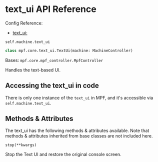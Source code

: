 # text_ui API Reference

Config Reference:

* [text_ui:](../../../config/text_ui.md)

`self.machine.text_ui`

``` python
class mpf.core.text_ui.TextUi(machine: MachineController)
```

Bases: `mpf.core.mpf_controller.MpfController`

Handles the text-based UI.

## Accessing the text_ui in code

There is only one instance of the `text_ui` in MPF, and it's accessible via `self.machine.text_ui`.

## Methods & Attributes

The text_ui has the following methods & attributes available. Note that methods & attributes inherited from base classes are not included here.

`stop(**kwargs)`

Stop the Text UI and restore the original console screen.
